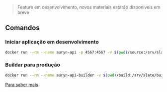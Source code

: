> Feature em desenvolvimento, novos materiais estarão disponíveis em breve

## Comandos

### Iniciar aplicação em desenvolvimento
```bash
docker run --rm --name auryn-api -p 4567:4567 -v $(pwd)/source:/srv/slate/source -v $(pwd)/config.rb:/srv/slate/config.rb slatedocs/slate serve
```

### Buildar para produção
```bash
docker run --rm --name auryn-api-builder -v $(pwd)/build:/srv/slate/build -v $(pwd)/source:/srv/slate/source -v $(pwd)/config.rb:/srv/slate/config.rb slatedocs/slate build
```

[Para saber mais](https://github.com/slatedocs/slate/#readme)
